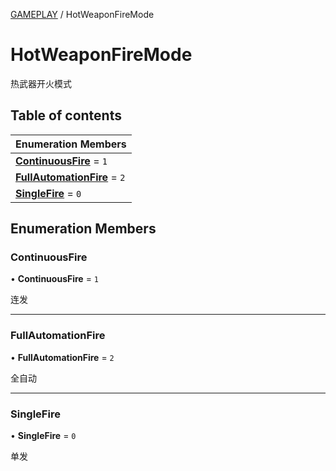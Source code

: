 [GAMEPLAY](../groups/Core.GAMEPLAY.md) / HotWeaponFireMode

# HotWeaponFireMode <Badge type="tip" text="Enumeration" /> <Score text="HotWeaponFireMode" />

热武器开火模式

## Table of contents

| Enumeration Members |
| :-----|
| **[ContinuousFire](mw.HotWeaponFireMode.md#continuousfire)** = ``1`` <br> |
| **[FullAutomationFire](mw.HotWeaponFireMode.md#fullautomationfire)** = ``2`` <br> |
| **[SingleFire](mw.HotWeaponFireMode.md#singlefire)** = ``0`` <br> |

## Enumeration Members

### ContinuousFire <Score text="ContinuousFire" /> 

• **ContinuousFire** = ``1``

连发

___

### FullAutomationFire <Score text="FullAutomationFire" /> 

• **FullAutomationFire** = ``2``

全自动

___

### SingleFire <Score text="SingleFire" /> 

• **SingleFire** = ``0``

单发
